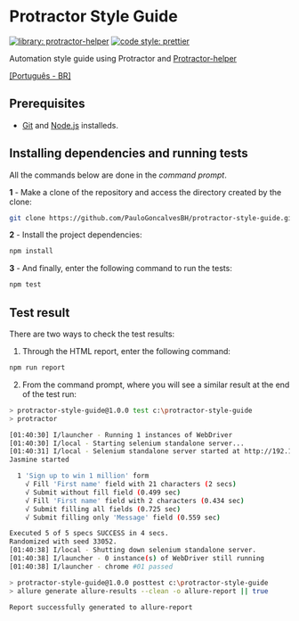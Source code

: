 # Protractor Style Guide

[![library: protractor-helper](https://img.shields.io/badge/library-protractor--helper-blue.svg)](https://www.npmjs.com/package/protractor-helper)
[![code style: prettier](https://img.shields.io/badge/code_style-prettier-ff69b4.svg)](https://www.npmjs.com/package/prettier)

Automation style guide using Protractor and [Protractor-helper](https://www.npmjs.com/package/protractor-helper)

[[Português - BR]](./docs/README.PT-BR.md)

## Prerequisites

- [Git](https://git-scm.com/download/) and [Node.js](https://nodejs.org/en/download/) installeds.

## Installing dependencies and running tests

All the commands below are done in the _command prompt_.

**1** - Make a clone of the repository and access the directory created by the clone:

```sh
git clone https://github.com/PauloGoncalvesBH/protractor-style-guide.git && cd protractor-exemplo
```

**2** - Install the project dependencies:

```sh
npm install
```

**3** - And finally, enter the following command to run the tests:

```sh
npm test
```

## Test result

There are two ways to check the test results:

1. Through the HTML report, enter the following command:

```sh
npm run report
```

2. From the command prompt, where you will see a similar result at the end of the test run:

```sh
> protractor-style-guide@1.0.0 test c:\protractor-style-guide
> protractor

[01:40:30] I/launcher - Running 1 instances of WebDriver
[01:40:30] I/local - Starting selenium standalone server...
[01:40:31] I/local - Selenium standalone server started at http://192.168.0.3:49223/wd/hub
Jasmine started

  1 'Sign up to win 1 million' form
    √ Fill 'First name' field with 21 characters (2 secs)
    √ Submit without fill field (0.499 sec)
    √ Fill 'First name' field with 2 characters (0.434 sec)
    √ Submit filling all fields (0.725 sec)
    √ Submit filling only 'Message' field (0.559 sec)

Executed 5 of 5 specs SUCCESS in 4 secs.
Randomized with seed 33052.
[01:40:38] I/local - Shutting down selenium standalone server.
[01:40:38] I/launcher - 0 instance(s) of WebDriver still running
[01:40:38] I/launcher - chrome #01 passed

> protractor-style-guide@1.0.0 posttest c:\protractor-style-guide
> allure generate allure-results --clean -o allure-report || true

Report successfully generated to allure-report
```
